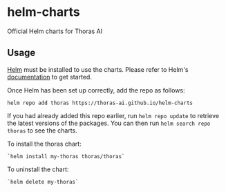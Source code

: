 # helm-charts
Official Helm charts for Thoras AI


## Usage

[Helm](https://helm.sh) must be installed to use the charts.  Please refer to
Helm's [documentation](https://helm.sh/docs) to get started.

Once Helm has been set up correctly, add the repo as follows:

  `helm repo add thoras https://thoras-ai.github.io/helm-charts`

If you had already added this repo earlier, run `helm repo update` to retrieve
the latest versions of the packages.  You can then run `helm search repo
thoras` to see the charts.

To install the thoras chart:

    `helm install my-thoras thoras/thoras`

To uninstall the chart:

    `helm delete my-thoras`
